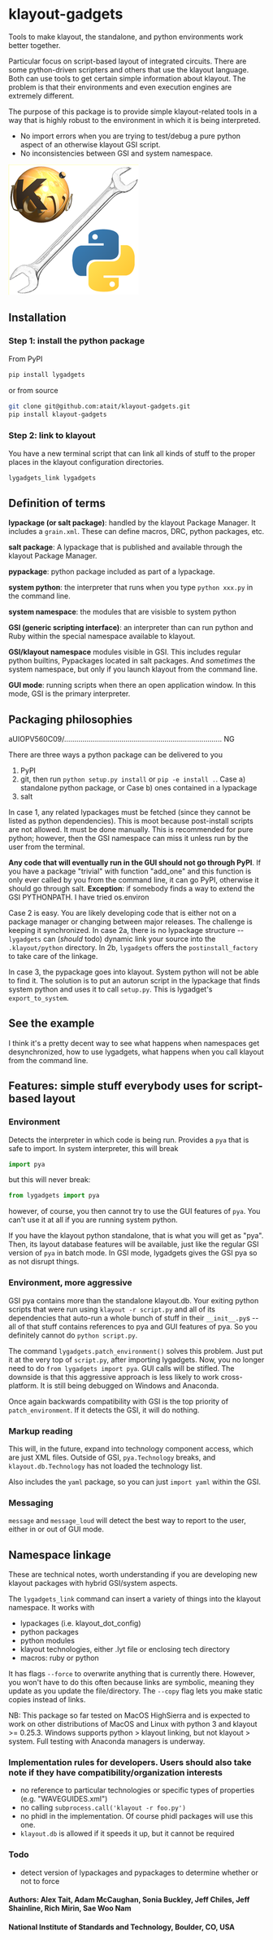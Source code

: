 # klayout-gadgets

Tools to make klayout, the standalone, and python environments work better together.

Particular focus on script-based layout of integrated circuits. There are some python-driven scripters and others that use the klayout language. Both can use tools to get certain simple information about klayout. The problem is that their environments and even execution engines are extremely different.

The purpose of this package is to provide simple klayout-related tools in a way that is highly robust to the environment in which it is being interpreted.

- No import errors when you are trying to test/debug a pure python aspect of an otherwise klayout GSI script.
- No inconsistencies between GSI and system namespace.

![](icons/lygadgets.png?raw=true)


## Installation

### Step 1: install the python package
From PyPI

```bash
pip install lygadgets
```

or from source

```bash
git clone git@github.com:atait/klayout-gadgets.git
pip install klayout-gadgets
```

### Step 2: link to klayout
You have a new terminal script that can link all kinds of stuff to the proper places in the klayout configuration directories.

```bash
lygadgets_link lygadgets
```

## Definition of terms
**lypackage (or salt package)**: handled by the klayout Package Manager. It includes a `grain.xml`. These can define macros, DRC, python packages, etc.

**salt package**: A lypackage that is published and available through the klayout Package Manager.

**pypackage**: python package included as part of a lypackage.

**system python**: the interpreter that runs when you type `python xxx.py` in the command line.

**system namespace**: the modules that are visisble to system python

**GSI (generic scripting interface)**: an interpreter than can run python and Ruby within the special namespace available to klayout.

**GSI/klayout namespace** modules visible in GSI. This includes regular python builtins, Pypackages located in salt packages. And *sometimes* the system namespace, but only if you launch klayout from the command line.

**GUI mode**: running scripts when there an open application window. In this mode, GSI is the primary interpreter.

## Packaging philosophies
<!-- First some desires. Suppose you have a script called `xx.py`. We want to have the same namespace when that script is executed like `klayout -r xx.py`, like `python xx.py`, and from a menu button in the GUI. Ok these are very different use cases. The reason is that `xx` is part of a larger code structure with other modules. All of the imports have to work.

Maybe `xx.py` is eventually to be used in GUI, but you would like to debug its non-GUI subfunctions from command-line. An example of this is lyipc, a single python package, that has components that can be used in both -->aUIOPV560C09/............................................................................. NG

There are three ways a python package can be delivered to you

1. PyPI
2. git, then run `python setup.py install` or `pip -e install .`. Case a) standalone python package, or Case b) ones contained in a lypackage
3. salt

In case 1, any related lypackages must be fetched (since they cannot be listed as python dependencies). This is moot because post-install scripts are not allowed. It must be done manually. This is recommended for pure python; however, then the GSI namespace can miss it unless run by the user from the terminal.

**Any code that will eventually run in the GUI should not go through PyPI**. If you have a package "trivial" with function "add_one" and this function is only ever called by you from the command line, it can go PyPI, otherwise it should go through salt. **Exception**: if somebody finds a way to extend the GSI PYTHONPATH. I have tried os.environ

Case 2 is easy. You are likely developing code that is either not on a package manager or changing between major releases. The challenge is keeping it synchronized. In case 2a, there is no lypackage structure -- `lygadgets` can (*should* todo) dynamic link your source into the `.klayout/python` directory. In 2b, `lygadgets` offers the `postinstall_factory` to take care of the linkage.

In case 3, the pypackage goes into klayout. System python will not be able to find it. The solution is to put an autorun script in the lypackage that finds system python and uses it to call `setup.py`. This is lygadget's `export_to_system`.

## See the example
I think it's a pretty decent way to see what happens when namespaces get desynchronized, how to use lygadgets, what happens when you call klayout from the command line.


## Features: simple stuff everybody uses for script-based layout

### Environment
Detects the interpreter in which code is being run. Provides a `pya` that is safe to import. In system interpreter, this will break

```python
import pya
```

but this will never break:

```python
from lygadgets import pya
```

however, of course, you then cannot try to use the GUI features of `pya`. You can't use it at all if you are running system python.

If you have the klayout python standalone, that is what you will get as "pya". Then, its layout database features will be available, just like the regular GSI version of `pya` in batch mode. In GSI mode, lygadgets gives the GSI pya so as not disrupt things.

### Environment, more aggressive
GSI pya contains more than the standalone klayout.db. Your exiting python scripts that were run using `klayout -r script.py` and all of its dependencies that auto-run a whole bunch of stuff in their `__init__.py`s -- all of that stuff contains references to pya and GUI features of pya. So you definitely cannot do `python script.py`.

The command `lygadgets.patch_environment()` solves this problem. Just put it at the very top of `script.py`, after importing lygadgets. Now, you no longer need to do `from lygadgets import pya`. GUI calls will be stifled. The downside is that this aggressive approach is less likely to work cross-platform. It is still being debugged on Windows and Anaconda.

Once again backwards compatibility with GSI is the top priority of `patch_environment`. If it detects the GSI, it will do nothing.

### Markup reading
This will, in the future, expand into technology component access, which are just XML files. Outside of GSI, `pya.Technology` breaks, and `klayout.db.Technology` has not loaded the technology list.

Also includes the `yaml` package, so you can just `import yaml` within the GSI.

### Messaging
`message` and `message_loud` will detect the best way to report to the user, either in or out of GUI mode.

## Namespace linkage
These are technical notes, worth understanding if you are developing new klayout packages with hybrid GSI/system aspects.

The `lygadgets_link` command can insert a variety of things into the klayout namespace. It works with

- lypackages (i.e. klayout_dot_config)
- python packages
- python modules
- klayout technologies, either .lyt file or enclosing tech directory
- macros: ruby or python

It has flags `--force` to overwrite anything that is currently there. However, you won't have to do this often because links are symbolic, meaning they update as you update the file/directory. The `--copy` flag lets you make static copies instead of links.

NB: This package so far tested on MacOS HighSierra and is expected to work on other distributions of MacOS and Linux with python 3 and klayout >= 0.25.3. Windows supports python > klayout linking, but not klayout > system. Full testing with Anaconda managers is underway.

### Implementation rules for developers. Users should also take note if they have compatibility/organization interests

- no reference to particular technologies or specific types of properties (e.g. "WAVEGUIDES.xml")
- no calling `subprocess.call('klayout -r foo.py')`
- no phidl in the implementation. Of course phidl packages will use this one.
- `klayout.db` is allowed if it speeds it up, but it cannot be required

### Todo
- detect version of lypackages and pypackages to determine whether or not to force

#### Authors: Alex Tait, Adam McCaughan, Sonia Buckley, Jeff Chiles, Jeff Shainline, Rich Mirin, Sae Woo Nam
#### National Institute of Standards and Technology, Boulder, CO, USA

